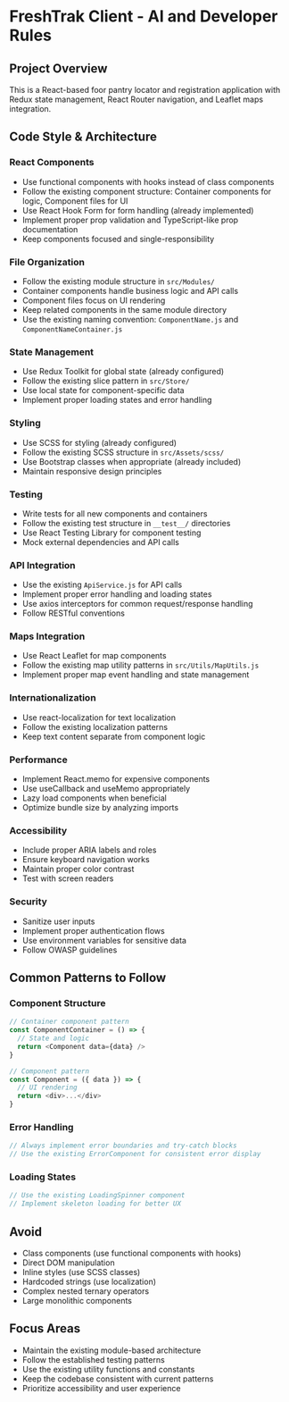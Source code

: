 # FreshTrak Client - AI and Developer Rules

## Project Overview
This is a React-based foor pantry locator and registration application with Redux state management, React Router navigation, and Leaflet maps integration.

## Code Style & Architecture

### React Components
- Use functional components with hooks instead of class components
- Follow the existing component structure: Container components for logic, Component files for UI
- Use React Hook Form for form handling (already implemented)
- Implement proper prop validation and TypeScript-like prop documentation
- Keep components focused and single-responsibility

### File Organization
- Follow the existing module structure in `src/Modules/`
- Container components handle business logic and API calls
- Component files focus on UI rendering
- Keep related components in the same module directory
- Use the existing naming convention: `ComponentName.js` and `ComponentNameContainer.js`

### State Management
- Use Redux Toolkit for global state (already configured)
- Follow the existing slice pattern in `src/Store/`
- Use local state for component-specific data
- Implement proper loading states and error handling

### Styling
- Use SCSS for styling (already configured)
- Follow the existing SCSS structure in `src/Assets/scss/`
- Use Bootstrap classes when appropriate (already included)
- Maintain responsive design principles

### Testing
- Write tests for all new components and containers
- Follow the existing test structure in `__test__/` directories
- Use React Testing Library for component testing
- Mock external dependencies and API calls

### API Integration
- Use the existing `ApiService.js` for API calls
- Implement proper error handling and loading states
- Use axios interceptors for common request/response handling
- Follow RESTful conventions

### Maps Integration
- Use React Leaflet for map components
- Follow the existing map utility patterns in `src/Utils/MapUtils.js`
- Implement proper map event handling and state management

### Internationalization
- Use react-localization for text localization
- Follow the existing localization patterns
- Keep text content separate from component logic

### Performance
- Implement React.memo for expensive components
- Use useCallback and useMemo appropriately
- Lazy load components when beneficial
- Optimize bundle size by analyzing imports

### Accessibility
- Include proper ARIA labels and roles
- Ensure keyboard navigation works
- Maintain proper color contrast
- Test with screen readers

### Security
- Sanitize user inputs
- Implement proper authentication flows
- Use environment variables for sensitive data
- Follow OWASP guidelines

## Common Patterns to Follow

### Component Structure
```javascript
// Container component pattern
const ComponentContainer = () => {
  // State and logic
  return <Component data={data} />
}

// Component pattern
const Component = ({ data }) => {
  // UI rendering
  return <div>...</div>
}
```

### Error Handling
```javascript
// Always implement error boundaries and try-catch blocks
// Use the existing ErrorComponent for consistent error display
```

### Loading States
```javascript
// Use the existing LoadingSpinner component
// Implement skeleton loading for better UX
```

## Avoid
- Class components (use functional components with hooks)
- Direct DOM manipulation
- Inline styles (use SCSS classes)
- Hardcoded strings (use localization)
- Complex nested ternary operators
- Large monolithic components

## Focus Areas
- Maintain the existing module-based architecture
- Follow the established testing patterns
- Use the existing utility functions and constants
- Keep the codebase consistent with current patterns
- Prioritize accessibility and user experience 